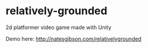 # relatively-grounded
2d platformer video game made with Unity

Demo here: http://natesgibson.com/relativelygrounded
